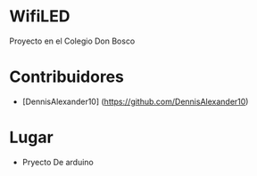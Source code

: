 # WifiLED
Proyecto en el Colegio Don Bosco

# Contribuidores

* [DennisAlexander10] (https://github.com/DennisAlexander10)

# Lugar

* Pryecto De arduino
